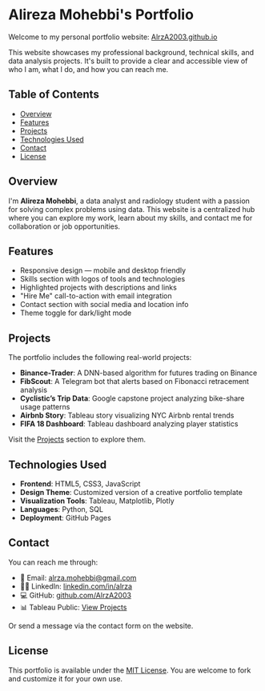 # Alireza Mohebbi's Portfolio

Welcome to my personal portfolio website: [AlrzA2003.github.io](https://AlrzA2003.github.io)

This website showcases my professional background, technical skills, and data analysis projects. It's built to provide a clear and accessible view of who I am, what I do, and how you can reach me.

## Table of Contents

- [Overview](#overview)
- [Features](#features)
- [Projects](#projects)
- [Technologies Used](#technologies-used)
- [Contact](#contact)
- [License](#license)

## Overview

I'm **Alireza Mohebbi**, a data analyst and radiology student with a passion for solving complex problems using data. This website is a centralized hub where you can explore my work, learn about my skills, and contact me for collaboration or job opportunities.

## Features

- Responsive design — mobile and desktop friendly
- Skills section with logos of tools and technologies
- Highlighted projects with descriptions and links
- "Hire Me" call-to-action with email integration
- Contact section with social media and location info
- Theme toggle for dark/light mode

## Projects

The portfolio includes the following real-world projects:

- **Binance-Trader**: A DNN-based algorithm for futures trading on Binance
- **FibScout**: A Telegram bot that alerts based on Fibonacci retracement analysis
- **Cyclistic’s Trip Data**: Google capstone project analyzing bike-share usage patterns
- **Airbnb Story**: Tableau story visualizing NYC Airbnb rental trends
- **FIFA 18 Dashboard**: Tableau dashboard analyzing player statistics

Visit the [Projects](https://AlrzA2003.github.io#project) section to explore them.

## Technologies Used

- **Frontend**: HTML5, CSS3, JavaScript
- **Design Theme**: Customized version of a creative portfolio template
- **Visualization Tools**: Tableau, Matplotlib, Plotly
- **Languages**: Python, SQL
- **Deployment**: GitHub Pages

## Contact

You can reach me through:

- 📧 Email: [alrza.mohebbi@gmail.com](mailto:alrza.mohebbi@gmail.com)
- 🧑‍💼 LinkedIn: [linkedin.com/in/alrza](https://www.linkedin.com/in/alrza)
- 💻 GitHub: [github.com/AlrzA2003](https://github.com/AlrzA2003)
- 📊 Tableau Public: [View Projects](https://public.tableau.com/app/profile/alireza.mohebbi/vizzes)

Or send a message via the contact form on the website.

## License

This portfolio is available under the [MIT License](LICENSE). You are welcome to fork and customize it for your own use.
